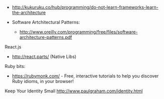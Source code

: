 

- http://kukuruku.co/hub/programming/do-not-learn-frameworks-learn-the-architecture





- Software Artchitectural Patterns:
  - http://www.oreilly.com/programming/free/files/software-architecture-patterns.pdf


React.js
  - http://react.parts/ (Native Libs)


Ruby bits:
  - https://rubymonk.com/ - Free, interactive tutorials to help you discover Ruby idioms, in your browser!


Keep Your Identity Small
http://www.paulgraham.com/identity.html